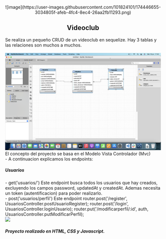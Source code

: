 <p align="center">
![image](https://user-images.githubusercontent.com/101824101/174446655-3034805f-afeb-4fc4-8ec4-26aa2fb11293.png)
</p>
<h2 align="center">Videoclub</h2>
<p>Se realiza un pequeño CRUD de un videoclub en sequelize. Hay 3 tablas y las relaciones son muchos a muchos.<br>
<br>
<img src="/img/relaciones.png"><br>
El concepto del proyecto se basa en el Modelo Vista Controlador (Mvc)<br>
- A continuacion explicamos los endpoints:<br>
<h5><p>Usuarios</p></h5>
- get('usuarios/') Este endpoint busca todos los usuarios que hay creados, excluyendo los campos password, updatedAt y createdAt. Ademas necesita un token (autentificacion) para poder realizarlo.<br>
- post('usuarios/perfil') Este endpoint 
router.post('/register', UsuariosController.postUsuarioRegister);
router.post('/login', UsuariosController.loginUsuario);
router.put('/modificarperfil/:id', auth, UsuariosController.putModificarPerfil);<br>
<img src="img/pedalesacelerar.png">
</p>
<h5><p>Proyecto realizado en HTML, CSS y Javascript.</p></h5>
